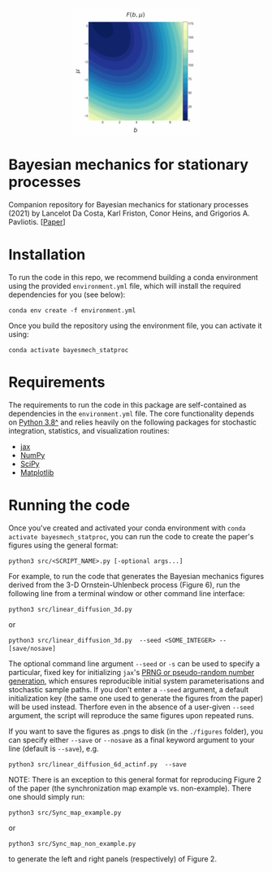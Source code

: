 <!-- ![alt-text](https://github.com/conorheins/bayesian-mechanics-sdes/blob/repo_reorganization/just_fe_contour.gif)
 -->
 
<p align="center">
  <img src="https://github.com/conorheins/bayesian-mechanics-sdes/blob/main/just_fe_contour.gif" width="50%" height="50%"/>
</p>

# Bayesian mechanics for stationary processes

Companion repository for Bayesian mechanics for stationary processes (2021) by Lancelot Da Costa, Karl Friston, Conor Heins, and Grigorios A. Pavliotis.
[[Paper](https://arxiv.org/abs/2106.13830)]


# Installation 

To run the code in this repo, we recommend building a conda environment using the provided `environment.yml` file, which 
will install the required dependencies for you (see below):

```
conda env create -f environment.yml
```

Once you build the repository using the environment file, you can activate it using:

```
conda activate bayesmech_statproc
```

# Requirements

The requirements to run the code in this package are self-contained as dependencies in the `environment.yml` file. The core functionality depends on [Python 3.8^](https://www.python.org/downloads/release/python-380/) and relies heavily on the following packages for stochastic integration, statistics, and visualization routines:

* [jax](https://github.com/google/jax)
* [NumPy](https://github.com/numpy/numpy)
* [SciPy](http://numpy.scipy.org/)
* [Matplotlib](https://github.com/matplotlib/matplotlib)

# Running the code

Once you've created and activated your conda environment with `conda activate bayesmech_statproc`, you can run the code to create the paper's figures using the general format:

```
python3 src/<SCRIPT_NAME>.py [-optional args...]
```

For example, to run the code that generates the Bayesian mechanics figures derived from the 3-D Ornstein-Uhlenbeck process (Figure 6), run the following line from a terminal window or other command line interface:

```
python3 src/linear_diffusion_3d.py 
```

or

```
python3 src/linear_diffusion_3d.py  --seed <SOME_INTEGER> --[save/nosave]
```

The optional command line argument `--seed` or `-s` can be used to specify a particular, fixed key for initializing `jax`'s [PRNG or pseudo-random number generation](https://jax.readthedocs.io/en/latest/jax.random.html), which ensures reproducible initial system parameterisations and stochastic sample paths. If you don't enter a `--seed` argument, a default initialization key (the same one used to generate the figures from the paper) will be used instead. Therfore even in the absence of a user-given `--seed` argument, the script will reproduce the same figures upon repeated runs.

If you want to save the figures as .pngs to disk (in the `./figures` folder), you can specify either `--save` or `--nosave` as a final keyword argument to your line (default is `--save`), e.g.


```
python3 src/linear_diffusion_6d_actinf.py  --save
```

NOTE: There is an exception to this general format for reproducing Figure 2 of the paper (the synchronization map example vs. non-example). There one should simply run:

```
python3 src/Sync_map_example.py
```

or 


```
python3 src/Sync_map_non_example.py
```

to generate the left and right panels (respectively) of Figure 2.
